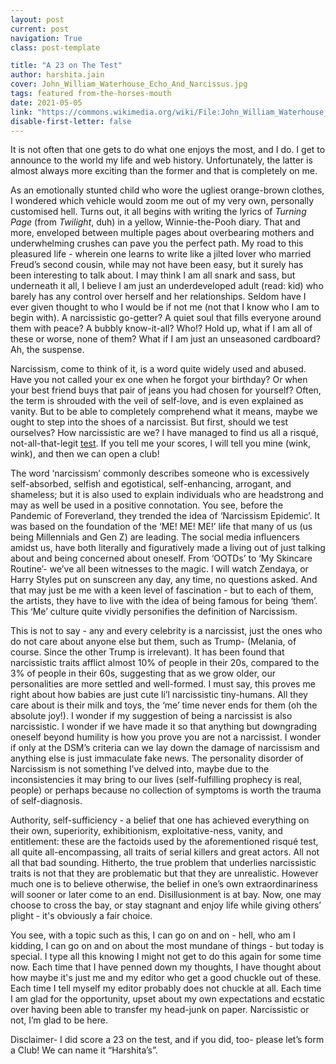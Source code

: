 ```yaml
---
layout: post
current: post
navigation: True
class: post-template

title: "A 23 on The Test"
author: harshita.jain
cover: John_William_Waterhouse_Echo_And_Narcissus.jpg
tags: featured from-the-horses-mouth
date: 2021-05-05
link: "https://commons.wikimedia.org/wiki/File:John_William_Waterhouse_Echo_And_Narcissus.jpg"
disable-first-letter: false
---
```

<p class="ql-align-justify">It is not often that one gets to do what one enjoys the most, and I do. I get to announce to the world my life and web history. Unfortunately, the latter is almost always more exciting than the former and that is completely on me.&nbsp;</p><p class="ql-align-justify">As an emotionally stunted child who wore the ugliest orange-brown clothes, I wondered which vehicle would zoom me out of my very own, personally customised hell. Turns out, it all begins with writing the lyrics of <em >Turning Page</em> (from <em >Twilight</em>, duh) in a yellow, Winnie-the-Pooh diary. That and more, enveloped between multiple pages about overbearing mothers and underwhelming crushes can pave you the perfect path. My road to this pleasured life - wherein one learns to write like a jilted lover who married Freud’s second cousin, while may not have been easy, but it surely has been interesting to talk about. I may think I am all snark and sass, but underneath it all, I believe I am just an underdeveloped adult (read: kid) who barely has any control over herself and her relationships. Seldom have I ever given thought to who I would be if not me (not that I know who I am to begin with). A narcissistic go-getter? A quiet soul that fills everyone around them with peace? A bubbly know-it-all? Who!? Hold up, what if I am all of these or worse, none of them? What if I am just an unseasoned cardboard? Ah, the suspense.&nbsp;</p><p class="ql-align-justify">Narcissism, come to think of it, is a word quite widely used and abused. Have you not called your ex one when he forgot your birthday? Or when your best friend buys that pair of jeans you had chosen for yourself? Often, the term is shrouded with the veil of self-love, and is even explained as vanity. But to be able to completely comprehend what it means, maybe we ought to step into the shoes of a narcissist. But first, should we test ourselves? How narcissistic are we? I have managed to find us all a risqué, not-all-that-legit <a href="https://openpsychometrics.org/tests/NPI/" rel="noopener noreferrer" target="_blank" >test</a>. If you tell me your scores, I will tell you mine (wink, wink), and then we can open a club!</p><p class="ql-align-justify">The word ‘narcissism’ commonly describes someone who is excessively self-absorbed, selfish and egotistical, self-enhancing, arrogant, and shameless; but it is also used to explain individuals who are headstrong and may as well be used in a positive connotation. You see, before the Pandemic of Foreverland, they trended the idea of ‘Narcissism Epidemic’. It was based on the foundation of the ‘ME! ME! ME!’ life that many of us (us being Millennials and Gen Z) are leading. The social media influencers amidst us, have both literally and figuratively made a living out of just talking about and being concerned about oneself. From ‘OOTDs’ to ‘My Skincare Routine’- we’ve all been witnesses to the magic. I will watch Zendaya, or Harry Styles put on sunscreen any day, any time, no questions asked. And that may just be me with a keen level of fascination - but to each of them, the artists, they have to live with the idea of being famous for being ‘them’. This ‘Me’ culture quite vividly personifies the definition of Narcissism.&nbsp;</p><p class="ql-align-justify">This is not to say - any and every celebrity is a narcissist, just the ones who do not care about anyone else but them, such as Trump- (Melania, of course. Since the other Trump is irrelevant). It has been found that narcissistic traits afflict almost 10% of people in their 20s, compared to the 3% of people in their 60s, suggesting that as we grow older, our personalities are more settled and well-formed. I must say, this proves me right about how babies are just cute li’l narcissistic tiny-humans. All they care about is their milk and toys, the ‘me’ time never ends for them (oh the absolute joy!). I wonder if my suggestion of being a narcissist is also narcissistic. I wonder if we have made it so that anything but downgrading oneself beyond humility is how you prove you are not a narcissist. I wonder if only at the DSM’s criteria can we lay down the damage of narcissism and anything else is just immaculate fake news. The personality disorder of Narcissism is not something I’ve delved into, maybe due to the inconsistencies it may bring to our lives (self-fulfilling prophecy is real, people) or perhaps because no collection of symptoms is worth the trauma of self-diagnosis.&nbsp;</p><p class="ql-align-justify">Authority, self-sufficiency - a belief that one has achieved everything on their own, superiority, exhibitionism, exploitative-ness, vanity, and entitlement: these are the factoids used by the aforementioned risqué test, all quite all-encompassing, all traits of serial killers and great actors. All not all that bad sounding. Hitherto, the true problem that underlies narcissistic traits is not that they are problematic but that they are unrealistic. However much one is to believe otherwise, the belief in one’s own extraordinariness will sooner or later come to an end. Disillusionment is at bay. Now, one may choose to cross the bay, or stay stagnant and enjoy life while giving others’ plight - it's obviously a fair choice.&nbsp;</p><p class="ql-align-justify">You see, with a topic such as this, I can go on and on - hell, who am I kidding, I can go on and on about the most mundane of things - but today is special. I type all this knowing I might not get to do this again for some time now. Each time that I have penned down my thoughts, I have thought about how maybe it's just me and my editor who get a good chuckle out of these. Each time I tell myself my editor probably does not chuckle at all. Each time I am glad for the opportunity, upset about my own expectations and ecstatic over having been able to transfer my head-junk on paper. Narcissistic or not, I’m glad to be here.&nbsp;</p><p class="ql-align-justify">Disclaimer- I did score a 23 on the test, and if you did, too- please let’s form a Club! We can name it “Harshita’s”.</p>
